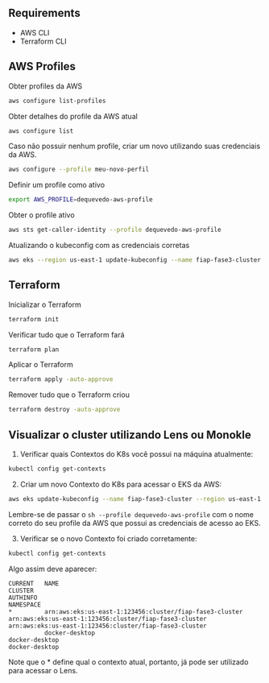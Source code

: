 ## Requirements
- AWS CLI
- Terraform CLI

## AWS Profiles

Obter profiles da AWS
```sh
aws configure list-profiles
```

Obter detalhes do profile da AWS atual
```sh
aws configure list
```

Caso não possuir nenhum profile, criar um novo utilizando suas credenciais da AWS.
```sh
aws configure --profile meu-novo-perfil
```

Definir um profile como ativo
```sh
export AWS_PROFILE=dequevedo-aws-profile
```

Obter o profile ativo
```sh
aws sts get-caller-identity --profile dequevedo-aws-profile
```

Atualizando o kubeconfig com as credenciais corretas
```sh
aws eks --region us-east-1 update-kubeconfig --name fiap-fase3-cluster --profile dequevedo-aws-profile
```

## Terraform

Inicializar o Terraform
```sh
terraform init
```

Verificar tudo que o Terraform fará
```sh
terraform plan
```

Aplicar o Terraform
```sh
terraform apply -auto-approve
```

Remover tudo que o Terraform criou
```sh
terraform destroy -auto-approve
```

## Visualizar o cluster utilizando Lens ou Monokle

1. Verificar quais Contextos do K8s você possui na máquina atualmente:
```sh
kubectl config get-contexts
```

2. Criar um novo Contexto do K8s para acessar o EKS da AWS:
```sh
aws eks update-kubeconfig --name fiap-fase3-cluster --region us-east-1 --profile dequevedo-aws-profile
```
Lembre-se de passar o ```sh --profile dequevedo-aws-profile``` com o nome correto do seu profile da AWS que possui as credenciais de acesso ao EKS.

3. Verificar se o novo Contexto foi criado corretamente:
```sh
kubectl config get-contexts
```

Algo assim deve aparecer:
```
CURRENT   NAME                                                            CLUSTER                                                         AUTHINFO                                                        NAMESPACE
*         arn:aws:eks:us-east-1:123456:cluster/fiap-fase3-cluster   arn:aws:eks:us-east-1:123456:cluster/fiap-fase3-cluster   arn:aws:eks:us-east-1:123456:cluster/fiap-fase3-cluster
          docker-desktop                                                  docker-desktop                                                  docker-desktop
```

Note que o * define qual o contexto atual, portanto, já pode ser utilizado para acessar o Lens.




